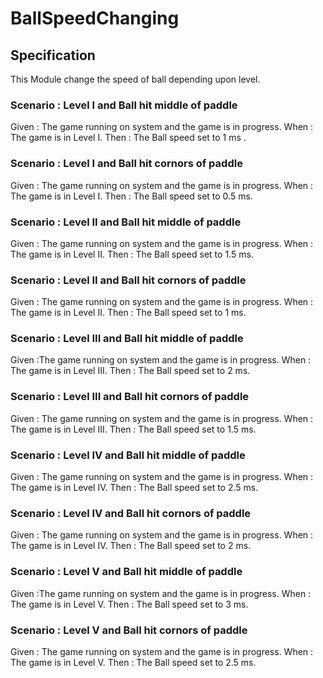 # BallSpeedChanging

## Specification

This Module change the speed of ball depending upon level.

### Scenario : Level I and Ball hit middle of paddle

Given : The game running on system and the game is in progress.
When  : The game is in Level I.
Then  : The Ball speed set to 1 ms .

### Scenario : Level I and Ball hit cornors of paddle

Given : The game running on system and the game is in progress.
When  : The game is in Level I.
Then  : The Ball speed set to 0.5 ms.

### Scenario : Level II and Ball hit middle of paddle

Given : The game running on system and the game is in progress.
When  : The game is in Level II.
Then  : The Ball speed set to 1.5 ms.

### Scenario : Level II and Ball hit cornors of paddle

Given : The game running on system and the game is in progress.
When  : The game is in Level II.
Then  : The Ball speed set to 1 ms.

### Scenario : Level III and Ball hit middle of paddle

Given :The game running on system and the game is in progress.
When  : The game is in Level III.
Then  : The Ball speed set to 2 ms.

### Scenario : Level III and Ball hit cornors of paddle

Given : The game running on system and the game is in progress.
When  : The game is in Level III.
Then  : The Ball speed set to 1.5 ms.

### Scenario : Level IV and Ball hit middle of paddle

Given : The game running on system and the game is in progress.
When  : The game is in Level IV.
Then  : The Ball speed set to 2.5 ms.

### Scenario : Level IV and Ball hit cornors of paddle

Given : The game running on system and the game is in progress.
When  : The game is in Level IV.
Then  : The Ball speed set to 2 ms.

### Scenario : Level V and Ball hit middle of paddle

Given :The game running on system and the game is in progress.
When  : The game is in Level V.
Then  : The Ball speed set to 3 ms.

### Scenario : Level V and Ball hit cornors of paddle

Given : The game running on system and the game is in progress.
When  : The game is in Level V.
Then  : The Ball speed set to 2.5 ms.
